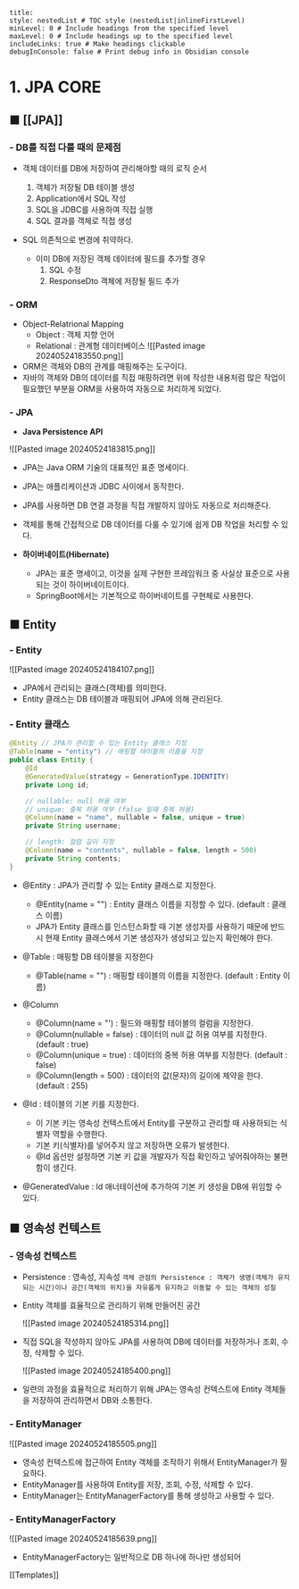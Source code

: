 ```table-of-contents
title: 
style: nestedList # TOC style (nestedList|inlineFirstLevel)
minLevel: 0 # Include headings from the specified level
maxLevel: 0 # Include headings up to the specified level
includeLinks: true # Make headings clickable
debugInConsole: false # Print debug info in Obsidian console
```

# 1. JPA CORE
## ■ [[JPA]]

### - DB를 직접 다룰 때의 문제점
- 객체 데이터를 DB에 저장하여 관리해야할 때의 로직 순서
	1. 객체가 저장될 DB 테이블 생성
	2. Application에서 SQL 작성
	3. SQL을 JDBC를 사용하여 직접 실행
	4. SQL 결과를 객체로 직접 생성

- SQL 의존적으로 변경에 취약하다.
	- 이미 DB에 저장된 객체 데이터에 필드를 추가할 경우
		1. SQL 수정
		2. ResponseDto 객체에 저장될 필드 추가

### - ORM
- Object-Relatrional Mapping
	- Object : 객체 지향 언어
	- Relational : 관계형 데이터베이스
	  ![[Pasted image 20240524183550.png]]
- ORM은 객체와 DB의 관계를 매핑해주는 도구이다.
- 자바의 객체와 DB의 데이터를 직접 매핑하려면 위에 작성한 내용처럼 많은 작업이 필요했던 부분을 ORM을 사용하여 자동으로 처리하게 되었다.

### - JPA
- **Java Persistence API**

![[Pasted image 20240524183815.png]]
- JPA는 Java ORM 기술의 대표적인 표준 명세이다.
- JPA는 애플리케이션과 JDBC 사이에서 동작한다.
- JPA를 사용하면 DB 연결 과정을 직접 개발하지 않아도 자동으로 처리해준다.
- 객체를 통해 간접적으로 DB 데이터를 다룰 수 있기에 쉽게 DB 작업을 처리할 수 있다.

- **하이버네이트(Hibernate)**
	- JPA는 표준 명세이고, 이것을 실제 구현한 프레임워크 중 사실상 표준으로 사용되는 것이 하이버네이트이다.
	- SpringBoot에서는 기본적으로 하이버네이트를 구현체로 사용한다.

## ■ Entity
### - Entity
![[Pasted image 20240524184107.png]]
- JPA에서 관리되는 클래스(객체)를 의미한다.
- Entity 클래스는 DB 테이블과 매핑되어 JPA에 의해 관리된다.

### - Entity 클래스
``` java
@Entity // JPA가 관리할 수 있는 Entity 클래스 지정
@Table(name = "entity") // 매핑할 테이블의 이름을 지정
public class Entity {
    @Id
	@GeneratedValue(strategy = GenerationType.IDENTITY)
    private Long id;

    // nullable: null 허용 여부
    // unique: 중복 허용 여부 (false 일때 중복 허용)
    @Column(name = "name", nullable = false, unique = true)
    private String username;

    // length: 컬럼 길이 지정
    @Column(name = "contents", nullable = false, length = 500)
    private String contents;
}
```

- @Entity : JPA가 관리할 수 있는 Entity 클래스로 지정한다.
	- @Entity(name = "") : Entity 클래스 이름을 지정할 수 있다. (default : 클래스 이름)
	- JPA가 Entity 클래스를 인스턴스화할 때 기본 생성자를 사용하기 때문에 반드시 현재 Entity 클래스에서 기본 생성자가 생성되고 있는지 확인해야 한다.
	  
- @Table : 매핑할 DB 테이블을 지정한다
	- @Table(name = "") : 매핑할 테이블의 이름을 지정한다. (default : Entity 이름)
	  
- @Column
	- @Column(name = "') : 필드와 매핑할 테이블의 컬럼을 지정한다.
	- @Column(nullable = false) : 데이터의 null 값 허용 여부를 지정한다. (default : true)
	- @Column(unique = true) : 데이터의 중복 허용 여부를 지정한다. (default : false)
	- @Column(length = 500) : 데이터의 값(문자)의 길이에 제약을 한다. (default : 255)
	  
- @Id : 테이블의 기본 키를 지정한다.
	- 이 기본 키는 영속성 컨텍스트에서 Entity를 구분하고 관리할 때 사용하되는 식별자 역할을 수행한다.
	- 기본 키(식별자)를 넣어주지 않고 저장하면 오류가 발생한다.
	- @Id 옵션만 설정하면 기본 키 값을 개발자가 직접 확인하고 넣어줘야하는 불편함이 생긴다.
	  
- @GeneratedValue : Id 애너테이션에 추가하여 기본 키 생성을 DB에 위임할 수 있다.

## ■ 영속성 컨텍스트
### - 영속성 컨텍스트
- Persistence : 영속성, 지속성
  `객체 관점의 Persistence : 객체가 생명(객체가 유지되는 시간)이나 공간(객체의 위치)을 자유롭게 유지하고 이동할 수 있는 객체의 성질`
- Entity 객체를 효율적으로 관리하기 위해 만들어진 공간
  
  ![[Pasted image 20240524185314.png]]
- 직접 SQL을 작성하지 않아도 JPA를 사용하여 DB에 데이터를 저장하거나 조회, 수정, 삭제할 수 있다.
  
  ![[Pasted image 20240524185400.png]]
- 일련의 과정을 효율적으로 처리하기 위해 JPA는 영속성 컨텍스트에 Entity 객체들을 저장하여 관리하면서 DB와 소통한다.

### - EntityManager
![[Pasted image 20240524185505.png]]
- 영속성 컨텍스트에 접근하여 Entity 객체를 조작하기 위해서 EntityManager가 필요하다.
- EntityManager를 사용하여 Entity를 저장, 조회, 수정, 삭제할 수 있다.
- EntityManager는 EntityManagerFactory를 통해 생성하고 사용할 수 있다.

### - EntityManagerFactory
![[Pasted image 20240524185639.png]]
- EntityManagerFactory는 일반적으로 DB 하나에 하나만 생성되어 













[[Templates]]
